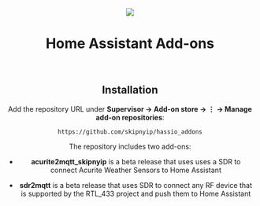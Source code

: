 <div align="center">
<img src="images/slacker_labs.png">
<h1>Home Assistant Add-ons</h1>
<br>

## Installation

Add the repository URL under **Supervisor → Add-on store → ⋮ → Manage add-on repositories**:

    https://github.com/skipnyip/hassio_addons

The repository includes two add-ons:

- **acurite2mqtt_skipnyip** is a beta release that uses uses a SDR to connect Acurite Weather Sensors to Home Assistant
    
- **sdr2mqtt** is a beta release that uses SDR to connect any RF device that is supported by the RTL_433 project and push them to Home Assistant
